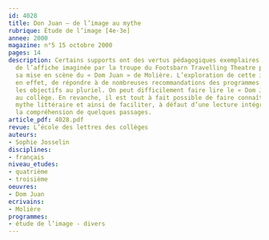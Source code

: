 ```yaml
---
id: 4028
title: Don Juan – de l’image au mythe
rubrique: Étude de l’image [4e-3e]
annee: 2000
magazine: n°5 15 octobre 2000
pages: 14
description: Certains supports ont des vertus pédagogiques exemplaires. C’est le cas
  de l’affiche imaginée par la troupe du Footsbarn Travelling Theatre pour promouvoir
  sa mise en scène du « Dom Juan » de Molière. L’exploration de cette image permet,
  en effet, de répondre à de nombreuses recommandations des programmes et de conjuguer
  les objectifs au pluriel. On peut difficilement faire lire le « Dom Juan » de Molière
  au collège. En revanche, il est tout à fait possible de faire connaître ce grand
  mythe littéraire et ainsi de faciliter, à défaut d’une lecture intégrale de la pièce,
  la compréhension de quelques passages.
article_pdf: 4028.pdf
revue: L’école des lettres des collèges
auteurs:
- Sophie Josselin
disciplines:
- français
niveau_etudes:
- quatrième
- troisième
oeuvres:
- Dom Juan
ecrivains:
- Molière
programmes:
- étude de l’image - divers
---
```

